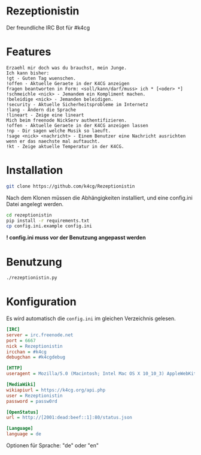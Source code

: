 # Rezeptionistin
Der freundliche IRC Bot für #k4cg

# Features

```
Erzaehl mir doch was du brauchst, mein Junge.
Ich kann bisher:
!gt - Guten Tag wuenschen.
!offen - Aktuelle Geraete in der K4CG anzeigen
fragen beantworten in Form: <soll/kann/darf/muss> ich * [<oder> *]
!schmeichle <nick> - Jemandem ein Kompliment machen.
!beleidige <nick> - Jemanden beleidigen.
!security - Aktuelle Sicherheitsprobleme im Internetz
!lang - Ändern die Sprache
!lineart - Zeige eine lineart
Mich beim freenode NickServ authentifizieren.
!offen - Aktuelle Geraete in der K4CG anzeigen lassen
!np - Dir sagen welche Musik so laeuft.
!sage <nick> <nachricht> - Einem Benutzer eine Nachricht ausrichten wenn er das naechste mal auftaucht.
!kt - Zeige aktuelle Temperatur in der K4CG.
```

# Installation

``` bash
git clone https://github.com/k4cg/Rezeptionistin
```

Nach dem Klonen müssen die Abhängigkeiten installiert, und eine config.ini Datei angelegt werden.

``` bash
cd rezeptionistin
pip install -r requirements.txt
cp config.ini.example config.ini
```

**! config.ini muss vor der Benutzung angepasst werden**

# Benutzung

``` bash
./rezeptionistin.py
```

# Konfiguration

Es wird automatisch die `config.ini` im gleichen Verzeichnis gelesen.

``` ini
[IRC]
server = irc.freenode.net
port = 6667
nick = Rezeptionistin
ircchan = #k4cg
debugchan = #k4cgdebug

[HTTP]
useragent = Mozilla/5.0 (Macintosh; Intel Mac OS X 10_10_3) AppleWebKit/600.6.3 (KHTML, like Gecko) Version/8.0.6 Safari/600.6.3

[MediaWiki]
wikiapiurl = https://k4cg.org/api.php
user = Rezeptionistin
password = passw0rd

[OpenStatus]
url = http://[2001:dead:beef::1]:80/status.json

[Language]
language = de
```

Optionen für Sprache: "de" oder "en"

